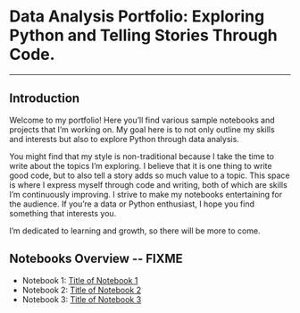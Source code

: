 # Data Analysis Portfolio: Exploring Python and Telling Stories Through Code.
<hr>

## Introduction
Welcome to my portfolio! Here you’ll find various sample notebooks and projects that I’m working on. My goal here is to not only outline my skills and interests but also to explore Python through data analysis.

You might find that my style is non-traditional because I take the time to write about the topics I’m exploring. I believe that it is one thing to write good code, but to also tell a story adds so much value to a topic. This space is where I express myself through code and writing, both of which are skills I’m continuously improving. I strive to make my notebooks entertaining for the audience. If you’re a data or Python enthusiast, I hope you find something that interests you.

I’m dedicated to learning and growth, so there will be more to come.

## Notebooks Overview -- FIXME
- Notebook 1: [Title of Notebook 1](link-to-notebook-1) 
- Notebook 2: [Title of Notebook 2](link-to-notebook-2)
- Notebook 3: [Title of Notebook 3](link-to-notebook-3)

